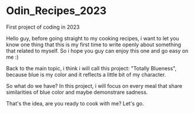 # Odin_Recipes_2023

First project of coding in 2023

Hello guy, before going straight to my cooking recipes, i want to let you know one thing that this is my first time to write openly about something that related to myself. So i hope you guy can enjoy this one and go easy on me :)

Back to the main topic, i think i will call this project: "Totally Blueness", because blue is my color and it reflects a little bit of my character.

So what do we have? In this project, i will focus on every meal that share similarities of blue color and maybe demonstrare sadness. 

That's the idea,  are you ready to cook with me? Let's go.

<!---- WILL UPDATE LATER ------>